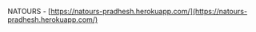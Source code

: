 NATOURS - [https://natours-pradhesh.herokuapp.com/](https://natours-pradhesh.herokuapp.com/) <br />
